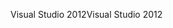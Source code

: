 <span data-ttu-id="91b77-101">Visual Studio 2012</span><span class="sxs-lookup"><span data-stu-id="91b77-101">Visual Studio 2012</span></span>